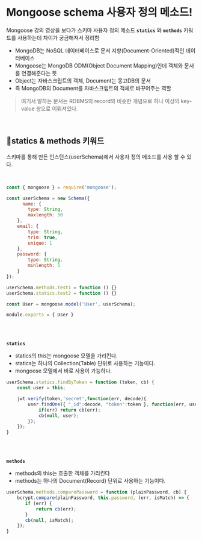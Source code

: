 # Mongoose schema 사용자 정의 메소드!
Mongoose 강의 영상을 보다가 스키마 사용자 정의 메소드 __`statics`__ 와 __`methods`__  키워드를 사용하는데 차이가 궁금해져서 정리함 
     
- MongoDB는 NoSQL 데이터베이스로 문서 지향(Document-Oriented)적인 데이터베이스      
- Mongoose는 MongoDB ODM(Object Document Mapping)인데 객체와 문서를 연결해준다는 뜻     
- Object는 자바스크립트의 객체, Document는 몽고DB의 문서      
- 즉 MongoDB의 Document를 자바스크립트의 객체로 바꾸어주는 역할    
> 여기서 말하는 문서는 RDBMS의 record와 비슷한 개념으로 하나 이상의 key-value 쌍으로 이뤄져있다.

<br>

## 📌statics & methods 키워드

스키마를 통해 만든 인스턴스(userSchema)에서 사용자 정의 메소드를 사용 할 수 있다.   

<br>

```javascript
const { mongoose } = require('mongoose');

const userSchema = new Schema({
      name: {
        type: String,
        maxlength: 50
    },
    email: {
        type: String,
        trim: true,
        unique: 1
    },
    password: {
        type: String,
        minlength: 5
    }
});

userSchema.methods.test1 = function () {}
userSchema.statics.test2 = function () {}

const User = mongoose.model('User', userSchema);

module.exports = { User }


```

<br>

<br>

__`statics`__

- statics의 this는 mongoose 모델을 가리킨다.
- statics는 하나의 Collection(Table) 단위로 사용하는 기능이다.
- mongoose 모델에서 바로 사용이 가능하다.

```javascript
userSchema.statics.findByToken = function (token, cb) {
    const user = this;

    jwt.verify(token,'secret',function(err, decode){
        user.findOne({ "_id":decode, "token":token }, function(err, user) {
            if(err) return cb(err);
            cb(null, user);
        });
    });
}
```

<br>

<br>

__`methods`__

- methods의 this는 호출한 객체를 가리킨다
- methods는 하나의 Document(Record) 단위로 사용하는 기능이다.

```javascript
userSchema.methods.comparePassword = function (plainPassword, cb) {
    bcrypt.compare(plainPassword, this.password, (err, isMatch) => {
       if (err) {
           return cb(err);
       }
       cb(null, isMatch);
    });
}
```

<br>
